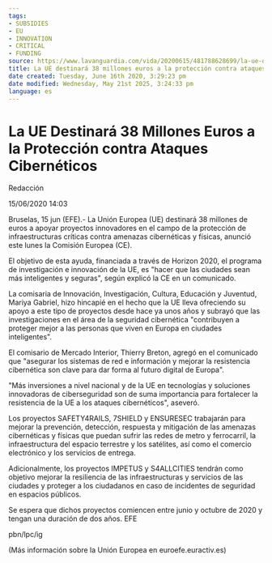 ```yaml
---
tags:
- SUBSIDIES
- EU
- INNOVATION
- CRITICAL
- FUNDING
source: https://www.lavanguardia.com/vida/20200615/481788628699/la-ue-destinara-38-millones-euros-a-la-proteccion-contra-ataques-ciberneticos.html
title: La UE destinará 38 millones euros a la protección contra ataques cibernéticos
date created: Tuesday, June 16th 2020, 3:29:23 pm
date modified: Wednesday, May 21st 2025, 3:24:33 pm
language: es
---
```


# La UE Destinará 38 Millones Euros a la Protección contra Ataques Cibernéticos

Redacción

15/06/2020 14:03

Bruselas, 15 jun (EFE).- La Unión Europea (UE) destinará 38 millones de euros a apoyar proyectos innovadores en el campo de la protección de infraestructuras críticas contra amenazas cibernéticas y físicas, anunció este lunes la Comisión Europea (CE).

El objetivo de esta ayuda, financiada a través de Horizon 2020, el programa de investigación e innovación de la UE, es "hacer que las ciudades sean más inteligentes y seguras", según explicó la CE en un comunicado.

La comisaria de Innovación, Investigación, Cultura, Educación y Juventud, Mariya Gabriel, hizo hincapié en el hecho que la UE lleva ofreciendo su apoyo a este tipo de proyectos desde hace ya unos años y subrayó que las investigaciones en el área de la seguridad cibernética "contribuyen a proteger mejor a las personas que viven en Europa en ciudades inteligentes".

El comisario de Mercado Interior, Thierry Breton, agregó en el comunicado que "asegurar los sistemas de red e información y mejorar la resistencia cibernética son clave para dar forma al futuro digital de Europa".

"Más inversiones a nivel nacional y de la UE en tecnologías y soluciones innovadoras de ciberseguridad son de suma importancia para fortalecer la resistencia de la UE a los ataques cibernéticos", aseveró.

Los proyectos SAFETY4RAILS, 7SHIELD y ENSURESEC trabajarán para mejorar la prevención, detección, respuesta y mitigación de las amenazas cibernéticas y físicas que puedan sufrir las redes de metro y ferrocarril, la infraestructura del espacio terrestre y los satélites, así como el comercio electrónico y los servicios de entrega.

Adicionalmente, los proyectos IMPETUS y S4ALLCITIES tendrán como objetivo mejorar la resiliencia de las infraestructuras y servicios de las ciudades y proteger a los ciudadanos en caso de incidentes de seguridad en espacios públicos.

Se espera que dichos proyectos comiencen entre junio y octubre de 2020 y tengan una duración de dos años. EFE

pbn/lpc/ig

(Más información sobre la Unión Europea en euroefe.euractiv.es)
